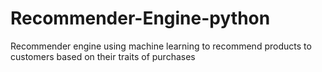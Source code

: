 # Recommender-Engine-python
Recommender engine using machine learning to recommend products to customers based on their traits of purchases

